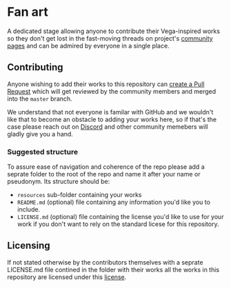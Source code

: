 # Fan art
A dedicated stage allowing anyone to contribute their Vega-inspired works so they don't get lost in the fast-moving threads on project's [community pages](https://linktr.ee/vegaprotocol) and can be admired by everyone in a single place.

## Contributing
Anyone wishing to add their works to this repository can [create a Pull Request](https://docs.github.com/en/github/collaborating-with-pull-requests/proposing-changes-to-your-work-with-pull-requests/creating-a-pull-request) which will get reviewed by the community members and merged into the `master` branch. 

We understand that not everyone is familar with GitHub and we wouldn't like that to become an obstacle to adding your works here, so if that's the case please reach out on [Discord](https://discord.com/invite/ZNEMCYd) and other community memebers will gladly give you a hand.

### Suggested structure
To assure ease of navigation and coherence of the repo please add a seprate folder to the root of the repo and name it after your name or pseudonym. Its structure should be:
  - `resources` sub-folder containing your works
  - `README.md` (optional) file containing any information you'd like you to include.
  - `LICENSE.md` (optional) file containing the license you'd like to use for your work if you don't want to rely on the standard licese for this repository. 

## Licensing
If not stated otherwise by the contributors themselves with a seprate LICENSE.md file contined in the folder with their works all the works in this repository are licensed under this [license](LICENSE.md).

